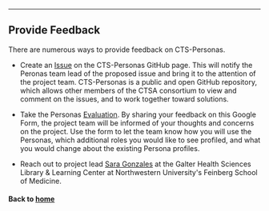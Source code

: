 ---
## Provide Feedback

There are numerous ways to provide feedback on CTS-Personas. 

* Create an [Issue](https://github.com/galterdatalab/CTS-Personas/issues) on the CTS-Personas GitHub page. This will notify the Peronas team lead of the proposed issue and bring it to the attention of the project team. CTS-Personas is a public and open GitHub repository, which allows other members of the CTSA consortium to view and comment on the issues, and to work together toward solutions.

* Take the Personas [Evaluation](https://docs.google.com/forms/d/e/1FAIpQLSc0PiMqi12YVz9SvdHNqUocwgz8KKHOKdj3NQ80xJmMNyR_oA/viewform?usp=sf_link). By sharing your feedback on this Google Form, the project team will be informed of your thoughts and concerns on the project. Use the form to let the team know how you will use the Personas, which additional roles you would like to see profiled, and what you would change about the existing Persona profiles.

* Reach out to project lead [Sara Gonzales](https://galter.northwestern.edu/about/sara-gonzales) at the Galter Health Sciences Library & Learning Center at Northwestern University's Feinberg School of Medicine.

#### Back to [home](https://galterdatalab.github.io/CTS-Personas/)
